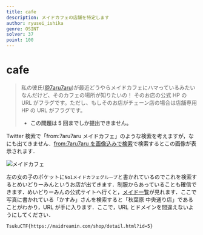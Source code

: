 ```yaml
---
title: cafe
description: メイドカフェの店舗を特定します
author: ryusei_ishika
genre: OSINT
solver: 37
point: 100
---
```


# cafe

> 私の彼氏([@7aru7aru](https://twitter.com/7aru7aru))が最近どうやらメイドカフェにハマっているみたいなんだけど、そのカフェの場所が知りたいの！
> そのお店の公式 HP の URL がフラグです。ただし、もしそのお店がチェーン店の場合は店舗専用 HP の URL がフラグです。
>
> - **この問題は 5 回までしか提出できません。**

Twitter 検索で「from:7aru7aru メイドカフェ」のような検索を考えますが，なにも出てきません．[from:7aru7aru を画像込みで検索](https://twitter.com/search?q=from%3A7aru7aru&src=typed_query&f=image)で検索するとこの画像が表示されます．

![メイドカフェ](./cafe.jpeg)

左の女の子のポケットに`No1メイドカフェグループ`と書かれているのでこれを検索するとめいどりーみんというお店が出てきます．制服からあっていることも確信できます．めいどりーみんの公式サイトへ行くと，[メイド一覧](https://maidreamin.com/cast/maid/)が見れます．ここで写真に書かれている「かすみ」さんを検索すると「秋葉原 中央通り店」であることがわかり，URL が手に入ります．ここで，URL とドメインを間違えないようにしてください．

```txt
TsukuCTF{https://maidreamin.com/shop/detail.html?id=5}
```
